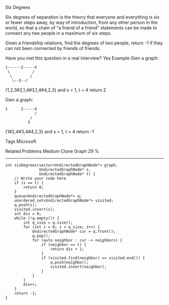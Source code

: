 Six Degrees 

Six degrees of separation is the theory that everyone and everything is six or fewer steps away, by way of introduction, from any other person in the world, so that a chain of "a friend of a friend" statements can be made to connect any two people in a maximum of six steps.

Given a friendship relations, find the degrees of two people, return -1 if they can not been connected by friends of friends.

Have you met this question in a real interview? Yes
Example
Gien a graph:

	1------2-----4
	 \          /
	  \        /
	   \--3--/
{1,2,3#2,1,4#3,1,4#4,2,3} and s = 1, t = 4 return 2

Gien a graph:

	1      2-----4
	             /
	           /
	          3
{1#2,4#3,4#4,2,3} and s = 1, t = 4 return -1

Tags 
Microsoft

Related Problems 
Medium Clone Graph 29 %

----------
	int sixDegrees(vector<UndirectedGraphNode*> graph,
	               UndirectedGraphNode* s,
	               UndirectedGraphNode* t) {
	    // Write your code here
	    if (s == t) {
	        return 0;
	    }
	    queue<UndirectedGraphNode*> q;
	    unordered_set<UndirectedGraphNode*> visited;
	    q.push(s);
	    visited.insert(s);
	    int dis = 0;
	    while (!q.empty()) {
	        int q_size = q.size();
	        for (int i = 0; i < q_size; i++) {
	            UndirectedGraphNode* cur = q.front();
	            q.pop();
	            for (auto neighbor : cur -> neighbors) {
	                if (neighbor == t) {
	                    return dis + 1;
	                }
	                if (visited.find(neighbor) == visited.end()) {
	                    q.push(neighbor);
	                    visited.insert(neighbor);
	                }
	            }
	        }
	        dis++;
	    }
	    return -1;
	}